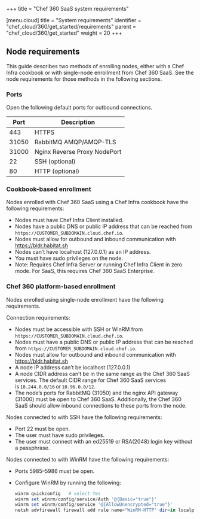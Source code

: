 +++
title = "Chef 360 SaaS system requirements"

[menu.cloud]
title = "System requirements"
identifier = "chef_cloud/360/get_started/requirements"
parent = "chef_cloud/360/get_started"
weight = 20
+++

## Node requirements

This guide describes two methods of enrolling nodes, either with a Chef Infra cookbook or with single-node enrollment from Chef 360 SaaS.
See the node requirements for those methods in the following sections.

### Ports

Open the following default ports for outbound connections.

| Port  | Description                  |
|-------|------------------------------|
| 443   | HTTPS                        |
| 31050 | RabbitMQ AMQP/AMQP-TLS       |
| 31000 | Nginx Reverse Proxy NodePort |
| 22    | SSH (optional)               |
| 80    | HTTP (optional)              |

### Cookbook-based enrollment

Nodes enrolled with Chef 360 SaaS using a Chef Infra cookbook have the following requirements:

- Nodes must have Chef Infra Client installed.
- Nodes have a public DNS or public IP address that can be reached from `https://CUSTOMER_SUBDOMAIN.cloud.chef.io`.
- Nodes must allow for outbound and inbound communication with <https://bldr.habitat.sh>
- Nodes can’t have localhost (127.0.0.1) as an IP address.
- You must have sudo privileges on the node.
- Note: Requires Chef Infra Server or running Chef Infra Client in zero mode. For SaaS, this requires Chef 360 SaaS Enterprise.

### Chef 360 platform-based enrollment

Nodes enrolled using single-node enrollment have the following requirements.

Connection requirements:

- Nodes must be accessible with SSH or WinRM from `https://CUSTOMER_SUBDOMAIN.cloud.chef.io`.
- Nodes must have a public DNS or public IP address that can be reached from `https://CUSTOMER_SUBDOMAIN.cloud.chef.io`.
- Nodes must allow for outbound and inbound communication with <https://bldr.habitat.sh>
- A node IP address can’t be localhost (127.0.0.1)
- A node CIDR address can’t be in the same range as the Chef 360 SaaS services. The default CIDR range for Chef 360 SaaS services is `10.244.0.0/16` or `10.96.0.0/12`.
- The node’s ports for RabbitMQ (31050) and the nginx API gateway (31000) must be open to Chef 360 SaaS. Additionally, the Chef 360 SaaS should allow inbound connections to these ports from the node.

Nodes connected to with SSH have the following requirements:

- Port 22 must be open.
- The user must have sudo privileges.
- The user must connect with an ed25519 or RSA(2048) login key without a passphrase.

Nodes connected to with WinRM have the following requirements:

- Ports 5985–5986 must be open.
- Configure WinRM by running the following:

    ```ps1
    winrm quickconfig   # select Yes
    winrm set winrm/config/service/Auth '@{Basic="true"}'
    winrm set winrm/config/service '@{AllowUnencrypted="true"}'
    netsh advfirewall firewall add rule name="WinRM-HTTP" dir=in localport=5985 protocol=TCP action=allow
    ```
